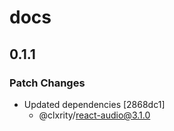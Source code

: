 # docs

## 0.1.1

### Patch Changes

- Updated dependencies [2868dc1]
  - @clxrity/react-audio@3.1.0
